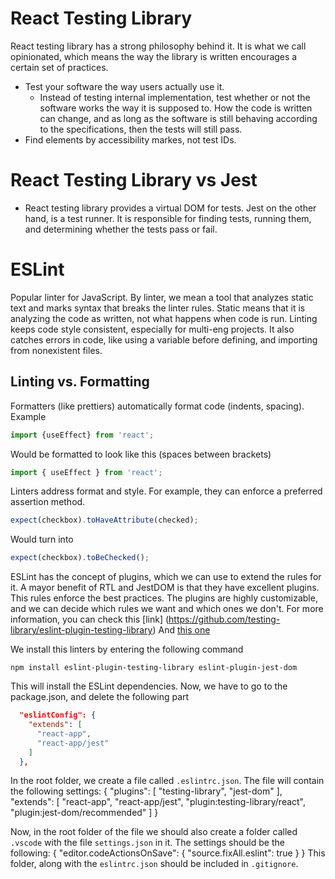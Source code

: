 # React Testing Library
React testing library has a strong philosophy behind it. It is what we call opinionated, which means the way the library is written encourages a certain set of practices.
* Test your software the way users actually use it.
    * Instead of testing internal implementation, test whether or not the software works the way it is supposed to. How the code is written can change, and as long as the software is still behaving according to the specifications, then the tests will still pass.
* Find elements by accessibility markes, not test IDs.

# React Testing Library vs Jest
* React testing library provides a virtual DOM for tests. Jest on the other hand, is a test runner. It is responsible for finding tests, running them, and determining whether the tests pass or fail.

# ESLint
Popular linter for JavaScript. By linter, we mean a tool that analyzes static text and marks syntax that breaks the linter rules. Static means that it is analyzing the code as written, not what happens when code is run.
Linting keeps code style consistent, especially for multi-eng projects.
It also catches errors in code, like using a variable before defining, and importing from nonexistent files.

## Linting vs. Formatting
Formatters (like prettiers) automatically format code (indents, spacing). 
Example 
~~~js
import {useEffect} from 'react';
~~~
Would be formatted to look like this (spaces between brackets)
~~~js
import { useEffect } from 'react';
~~~

Linters address format and style. 
For example, they can enforce a preferred assertion method.
~~~js
expect(checkbox).toHaveAttribute(checked);
~~~
Would turn into
~~~js
expect(checkbox).toBeChecked();
~~~

ESLint has the concept of plugins, which we can use to extend the rules for it. A mayor benefit of RTL and JestDOM is that they have excellent plugins. This rules enforce the best practices. The plugins are highly customizable, and we can decide which rules we want and which ones we don't. 
For more information, you can check this [link] (https://github.com/testing-library/eslint-plugin-testing-library)
And [this one](https://github.com/testing-library/eslint-plugin-jest-dom)

We install this linters by entering the following command
~~~
npm install eslint-plugin-testing-library eslint-plugin-jest-dom
~~~
This will install the ESLint dependencies. Now, we have to go to the package.json, and delete the following part
~~~json
  "eslintConfig": {
    "extends": [
      "react-app",
      "react-app/jest"
    ]
  },
~~~
In the root folder, we create a file called ``.eslintrc.json``. The file will contain the following settings:
{
    "plugins": [
        "testing-library",
        "jest-dom"
    ],
    "extends": [
        "react-app",
        "react-app/jest",
        "plugin:testing-library/react",
        "plugin:jest-dom/recommended"
    ]
}

Now, in the root folder of the file we should also create a folder called ``.vscode`` with the file ``settings.json`` in it. The settings should be the following:
{
    "editor.codeActionsOnSave":
    {
        "source.fixAll.eslint": true
    }
}
This folder, along with the ``eslintrc.json`` should be included in ``.gitignore``.